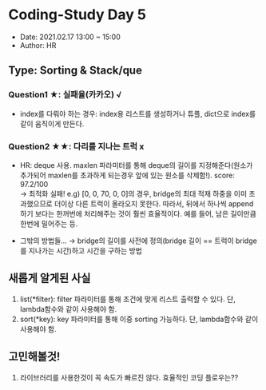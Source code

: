 # Coding-Study Day 5
* Date: 2021.02.17 13:00 ~ 15:00
* Author: HR

## Type: Sorting & Stack/que
### Question1 ★: 실패율(카카오) √
- index를 다뤄야 하는 경우: index용 리스트를 생성하거나 튜플, dict으로 index를 같이 움직이게 만든다.

### Question2 ★★: 다리를 지나는 트럭 x
- HR: deque 사용. maxlen 파라미터를 통해 deque의 길이를 지정해준다(원소가 추가되어 maxlen를 초과하게 되는경우 앞에 있는 원소를 삭제함!). score: 97.2/100  
→ 최적화 실패! e.g) [0, 0, 70, 0, 0]의 경우, bridge의 최대 적재 하중을 이미 초과했으므로 더이상 다른 트럭이 올라오지 못한다. 따라서, 뒤에서 하나씩 append 하기 보다는 한꺼번에 처리해주는 것이 훨씬 효율적이다. 예를 들어, 남은 길이만큼 한번에 밀어주는 등.  
  
- 그밖의 방법들...
→ bridge의 길이를 사전에 정의(bridge 길이 == 트럭이 bridge를 지나가는 시간)하고 시간을 구하는 방법  

### 
## 새롭게 알게된 사실
01. list(*filter): filter 파라미터를 통해 조건에 맞게 리스트 출력할 수 있다. 단, lambda함수와 같이 사용해야 함.  
02. sort(*key): key 파라미터를 통해 이중 sorting 가능하다. 단, lambda함수와 같이 사용해야 함.  

### 
## 고민해볼것!
1. 라이브러리를 사용한것이 꼭 속도가 빠르진 않다. 효율적인 코딩 플로우는??

